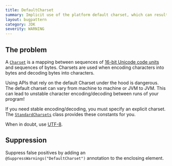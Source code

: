```yaml
---
title: DefaultCharset
summary: Implicit use of the platform default charset, which can result in e.g. non-ASCII characters being silently replaced with '?' in many environments
layout: bugpattern
category: JDK
severity: WARNING
---
```


<!--
*** AUTO-GENERATED, DO NOT MODIFY ***
To make changes, edit the @BugPattern annotation or the explanation in docs/bugpattern.
-->

## The problem
A [`Charset`][charset] is a mapping between sequences of [16-bit Unicode code
units][codeunit] and sequences of bytes. Charsets are used when encoding
characters into bytes and decoding bytes into characters.

[charset]: https://docs.oracle.com/javase/8/docs/api/java/nio/charset/Charset.html
[codeunit]: http://unicode.org/glossary/#code_unit

Using APIs that rely on the default Charset under the hood is dangerous. The
default charset can vary from machine to machine or JVM to JVM. This can lead to
unstable character encoding/decoding between runs of your program!

If you need stable encoding/decoding, you must specify an explicit charset. The
[`StandardCharsets`][charsets] class provides these constants for you.

[charsets]: https://docs.oracle.com/javase/8/docs/api/java/nio/charset/StandardCharsets.html

When in doubt, use [UTF-8].

[UTF-8]: http://www.utf8everywhere.org/

## Suppression
Suppress false positives by adding an `@SuppressWarnings("DefaultCharset")` annotation to the enclosing element.
